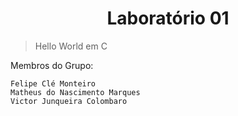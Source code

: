 <h1 align="center"> Laboratório 01</h1>

> Hello World em C

Membros do Grupo:

```
Felipe Clé Monteiro
Matheus do Nascimento Marques
Victor Junqueira Colombaro

```
